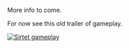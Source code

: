 More info to come. 

For now see this old trailer of gameplay.

[![Sirtet gameplay](http://tripleli.com/Sirtet_screenshot_vimeo.png)](https://vimeo.com/80443843 "Sirtet gameplay - Click to Watch!")